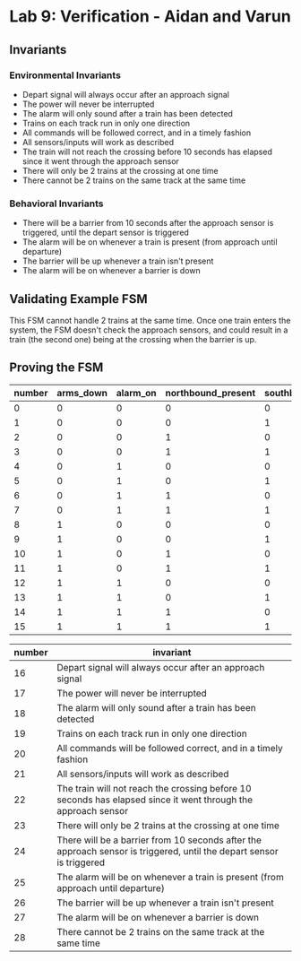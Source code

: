 # Lab 9: Verification - Aidan and Varun
## Invariants
### Environmental Invariants
- Depart signal will always occur after an approach signal
- The power will never be interrupted
- The alarm will only sound after a train has been detected
- Trains on each track run in only one direction
- All commands will be followed correct, and in a timely fashion
- All sensors/inputs will work as described
- The train will not reach the crossing before 10 seconds has elapsed since it went through the approach sensor
- There will only be 2 trains at the crossing at one time
- There cannot be 2 trains on the same track at the same time
### Behavioral Invariants
- There will be a barrier from 10 seconds after the approach sensor is triggered, until the depart sensor is triggered
- The alarm will be on whenever a train is present (from approach until departure)
- The barrier will be up whenever a train isn't present
- The alarm will be on whenever a barrier is down                                                         

## Validating Example FSM
This FSM cannot handle 2 trains at the same time. Once one train enters the system, the FSM doesn't check the approach sensors, and could result in a train (the second one) being at the crossing when the barrier is up.

## Proving the FSM

| number | arms_down | alarm_on | northbound_present | southbound_present | north_approach | south_approach | north_depart | south_depart | time_elapsed | safety_hazard |
|--------|-----------|----------|--------------------|--------------------|----------------|----------------|--------------|--------------|--------------|---------------|
| 0      | 0         | 0        | 0                  | 0                  | 6              | 5              | 16           | 16           | 18           | -             |
| 1      | 0         | 0        | 0                  | 1                  | -              | -              | -            | -            | -            | 25            |
| 2      | 0         | 0        | 1                  | 0                  | -              | -              | -            | -            | -            | 25            |
| 3      | 0         | 0        | 1                  | 1                  | -              | -              | -            | -            | -            | 25            |
| 4      | 0         | 1        | 0                  | 0                  | 6              | 5              | 16           | 16           | 0            | -             |
| 5      | 0         | 1        | 0                  | 1                  | 7              | 28             | 16           | 24           | 13           | -             |
| 6      | 0         | 1        | 1                  | 0                  | 28             | 7              | 24           | 16           | 14           | -             |
| 7      | 0         | 1        | 1                  | 1                  | 28             | 28             | 24           | 24           | 15           | -             |
| 8      | 1         | 0        | 0                  | 0                  | -              | -              | -            | -            | -            | 26, 27        |
| 9      | 1         | 0        | 0                  | 1                  | -              | -              | -            | -            | -            | 25, 27        |
| 10     | 1         | 0        | 1                  | 0                  | -              | -              | -            | -            | -            | 25, 27        |
| 11     | 1         | 0        | 1                  | 1                  | -              | -              | -            | -            | -            | 25, 27        |
| 12     | 1         | 1        | 0                  | 0                  | -              | -              | -            | -            | -            | 18, 26        |
| 13     | 1         | 1        | 0                  | 1                  | 15             | 28             | 16           | 4            | 21           | -             |
| 14     | 1         | 1        | 1                  | 0                  | 28             | 15             | 4            | 16           | 21           | -             |
| 15     | 1         | 1        | 1                  | 1                  | 28             | 28             | 13           | 14           | 21           | -             |

| number | invariant                                                                                                            |
|--------|----------------------------------------------------------------------------------------------------------------------|
| 16     | Depart signal will always occur after an approach signal                                                             |
| 17     | The power will never be interrupted                                                                                  |
| 18     | The alarm will only sound after a train has been detected                                                            |
| 19     | Trains on each track run in only one direction                                                                       |
| 20     | All commands will be followed correct, and in a timely fashion                                                       |
| 21     | All sensors/inputs will work as described                                                                            |
| 22     | The train will not reach the crossing before 10 seconds has elapsed since it went through the approach sensor        |
| 23     | There will only be 2 trains at the crossing at one time                                                              |
| 24     | There will be a barrier from 10 seconds after the approach sensor is triggered, until the depart sensor is triggered |
| 25     | The alarm will be on whenever a train is present (from approach until departure)                                     |
| 26     | The barrier will be up whenever a train isn't present                                                                |
| 27     | The alarm will be on whenever a barrier is down                                                                      |
| 28     | There cannot be 2 trains on the same track at the same time                                                          |
